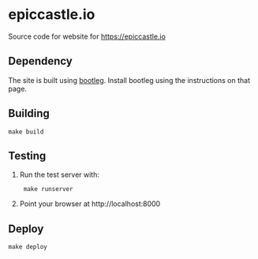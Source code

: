 # epiccastle.io

Source code for website for https://epiccastle.io

## Dependency

The site is built using [bootleg](https://github.com/retrogradeorbit/bootleg). Install bootleg using the instructions on that page.

## Building

    make build

## Testing

1. Run the test server with:

        make runserver

2. Point your browser at http://localhost:8000

## Deploy

    make deploy
